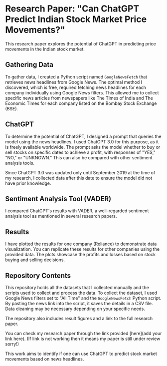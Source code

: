 # Research Paper: "Can ChatGPT Predict Indian Stock Market Price Movements?"

This research paper explores the potential of ChatGPT in predicting price movements in the Indian stock market.

## Gathering Data

To gather data, I created a Python script named `GoogleNewsFetch` that retrieves news headlines from Google News. The optimal method I discovered, which is free, required fetching news headlines for each company individually using Google News filters. This allowed me to collect specific news articles from newspapers like The Times of India and The Economic Times for each company listed on the Bombay Stock Exchange (BSE).

## ChatGPT

To determine the potential of ChatGPT, I designed a prompt that queries the model using the news headlines. I used ChatGPT 3.0 for this purpose, as it is freely available worldwide. The prompt asks the model whether to buy or sell stocks on specific dates to achieve a profit, with responses of "YES," "NO," or "UNKNOWN." This can also be compared with other sentiment analysis tools.

Since ChatGPT 3.0 was updated only until September 2019 at the time of my research, I collected data after this date to ensure the model did not have prior knowledge.

## Sentiment Analysis Tool (VADER)

I compared ChatGPT's results with VADER, a well-regarded sentiment analysis tool as mentioned in several research papers.

## Results

I have plotted the results for one company (Reliance) to demonstrate data visualization. You can replicate these results for other companies using the provided data. The plots showcase the profits and losses based on stock buying and selling decisions.

## Repository Contents

This repository holds all the datasets that I collected manually and the scripts used to collect and process the data. To collect the dataset, I used Google News filters set to "All Time" and the `GoogleNewsFetch` Python script. By pasting the news link into the script, it saves the details in a CSV file. Data cleaning may be necessary depending on your specific needs.

The repository also includes result figures and a link to the full research paper. 

You can check my research paper through the link provided [here](add your link here). (If link is not working then it means my paper is still under review sorry!)

This work aims to identify if one can use ChatGPT to predict stock market movements based on news headlines.
